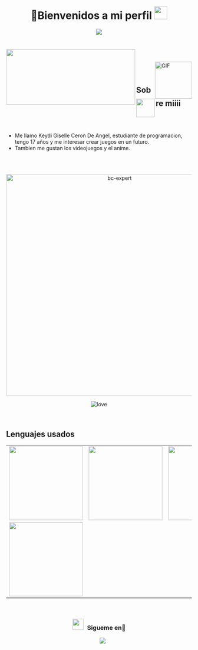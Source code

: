 <h1 align="center"> 👋Bienvenidos a mi perfil <img src="https://media.giphy.com/media/hvRJCLFzcasrR4ia7z/giphy.gif" width="35"></h1>
<p align="center">
  <a href="https://github.com/fairyland0926"><img src="https://readme-typing-svg.herokuapp.com/?lines=Web%20Developer;Full%20Stack-eveloper;5%2B%20years%20of%20coding%20experience;Always%20learning%20new%20tech&font=Pacifico&center=true&width=650&height=120&color=58a6ff&vCenter=true&size=45%22"></a>
</p>

</h1>

<h1 align="center"></h1>
<img align="left" height="150px" width="350px" src="https://github-readme-stats.vercel.app/api?username=KeydiC&count_private=true&show_icons=true&theme=tokyonight" />
<br><br>
<img align="right" alt="GIF" src="https://c.tenor.com/gpOUboethA0AAAAC/my-hero-academia-boku-no-hero-academia.gif" width="100px" height="100px" />
<br><br>
<img align="left" src = "https://user-images.githubusercontent.com/63050133/156777293-72a6e681-2582-4a9d-ad92-09d1181d47c7.gif" width = 50px height=50px>
<h2 align="left" font-weight="bold">Sobre miiii</h2>  
<br><br>

- Me llamo Keydi Giselle Ceron De Angel, estudiante de programacion, tengo 17 años y me interesar crear juegos en un futuro.
- Tambien me gustan los videojuegos y el anime.
<br>

 <br>

<p align="center"> <a href="https://github.com/ryo-ma/github-profile-trophy"><img src="https://github-profile-trophy.vercel.app/?username=zeeid&theme=tokyonight&no-frame=true&row=1&&margin-w=30&no-bg=false" alt="bc-expert" width="600px"/></a> </p>


<p align="center">
  <img src="https://i.quotev.com/qagu43zuugtq.jpg" alt="love"></center>
</p>
<br>
<h2 font-weight="bold">Lenguajes usados</h2>
<table>
  <tr>
      <td><img src="https://cdn.iconscout.com/icon/free/png-256/javascript-1-225993.png?raw=true" width="200"></td>
      <td><img src="https://cdn.iconscout.com/icon/free/png-256/php-2752101-2284918.png?raw=true" width="200"></td>
      <td><img src="https://cdn.iconscout.com/icon/free/png-256/mysql-3521596-2945040.png?raw=true" width="200"></td>
      <td><img src="https://ih1.redbubble.net/image.416406976.0438/poster,504x498,f8f8f8-pad,600x600,f8f8f8.u4.jpg?raw=true" width="200"></td>
      <td><img src="https://clipartcraft.com/images/html5-logo-white-5.png?raw=true" width="200"></td>
		  
  </tr>
  <tr>
    <td><img src="https://cdn.iconscout.com/icon/free/png-256/visual-studio-code-3251603-2724650.png?raw=true" width="200"></td>
  </tr>
</table>
<br/>
<h3 align="center" > <img src="https://media.giphy.com/media/iY8CRBdQXODJSCERIr/giphy.gif" width="30" height="30" style="margin-right: 10px;">Sigueme en🤝 </h3>

<p align="center">

 <div align="center"  class="icons-social" style="margin-left: 10px;">
        <a style="margin-left: 10px;" target="_blank" href="https://www.instagram.com/zomiwnaodiii/">
			<img src="https://img.icons8.com/doodle/40/000000/instagram-new--v2.png"></a>
      </div>

</p>
